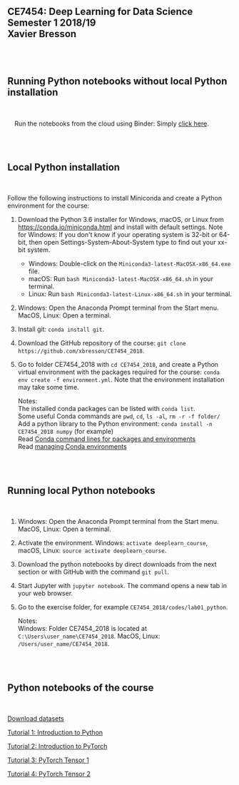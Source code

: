 ## CE7454: Deep Learning for Data Science <br> Semester 1 2018/19 <br> Xavier Bresson
    


<br>
<br>

## Running Python notebooks without local Python installation
<br>

&nbsp;&nbsp;&nbsp; Run the notebooks from the cloud using Binder: Simply [click here].

[Click here]: https://mybinder.org/v2/gh/xbresson/CE7454_2018/master




<br>
<br>

## Local Python installation
<br>

Follow the following instructions to install Miniconda and create a Python environment for the course:

1. Download the Python 3.6 installer for Windows, macOS, or Linux from <https://conda.io/miniconda.html> and install with default settings. Note for Windows: If you don't know if your operating system is 32-bit or 64-bit, then open Settings-System-About-System type to find out your xx-bit system.
   * Windows: Double-click on the `Miniconda3-latest-MacOSX-x86_64.exe` file. 
   * macOS: Run `bash Miniconda3-latest-MacOSX-x86_64.sh` in your terminal.
   * Linux: Run `bash Miniconda3-latest-Linux-x86_64.sh` in your terminal.
1. Windows: Open the Anaconda Prompt terminal from the Start menu. MacOS, Linux: Open a terminal.
1. Install git: `conda install git`.
1. Download the GitHub repository of the course: `git clone https://github.com/xbresson/CE7454_2018`.
1. Go to folder CE7454_2018 with `cd CE7454_2018`, and create a Python virtual environment with the packages required for the course: `conda env create -f environment.yml`. Note that the environment installation may take some time. 



   Notes: <br>
      The installed conda packages can be listed with `conda list`.<br>
      Some useful Conda commands are `pwd`, `cd`, `ls -al`, `rm -r -f folder/`<br>
      Add a python library to the Python environment: `conda install -n CE7454_2018 numpy` (for example)<br>
      Read [Conda command lines for packages and environments]<br>
      Read [managing Conda environments]

[managing Conda environments]: conda/conda_environments.pdf

[Conda command lines for packages and environments]: conda/conda_cheatsheet.pdf




<br> 
<br> 

## Running local Python notebooks 
<br>


1. Windows: Open the Anaconda Prompt terminal from the Start menu. MacOS, Linux: Open a terminal.
1. Activate the environment. Windows: `activate deeplearn_course`, macOS, Linux: `source activate deeplearn_course`.
1. Download the python notebooks by direct downloads from the next section or with GitHub with the command `git pull`. 
1. Start Jupyter with `jupyter notebook`. The command opens a new tab in your web browser.
1. Go to the exercise folder, for example `CE7454_2018/codes/lab01_python`.


	Notes:<br> 
      Windows: Folder CE7454_2018 is located at `C:\Users\user_name\CE7454_2018`. MacOS, Linux: `/Users/user_name/CE7454_2018`.<br>







[python]: https://www.python.org
[scipy]: https://www.scipy.org
[anaconda]: https://anaconda.org
[miniconda]: https://conda.io/miniconda.html
[conda]: https://conda.io
[conda-forge]: https://conda-forge.org




<br> 
<br> 

## Python notebooks of the course
<br>

[Download datasets]

[Tutorial 1: Introduction to Python]

[Tutorial 2: Introduction to PyTorch]

[Tutorial 3: PyTorch Tensor 1]

[Tutorial 4: PyTorch Tensor 2]

[Download datasets]: codes/zip/data.zip

[Tutorial 1: Introduction to Python]: codes/zip/lab01_python.zip

[Tutorial 2: Introduction to PyTorch]: codes/zip/lab02_pytorch.zip

[Tutorial 3: PyTorch Tensor 1]: codes/zip/lab03_pytorch_tensor1.zip

[Tutorial 4: PyTorch Tensor 2]: codes/zip/lab04_pytorch_tensor2.zip




<br>
<br>
<br>
<br>
<br>
<br>



